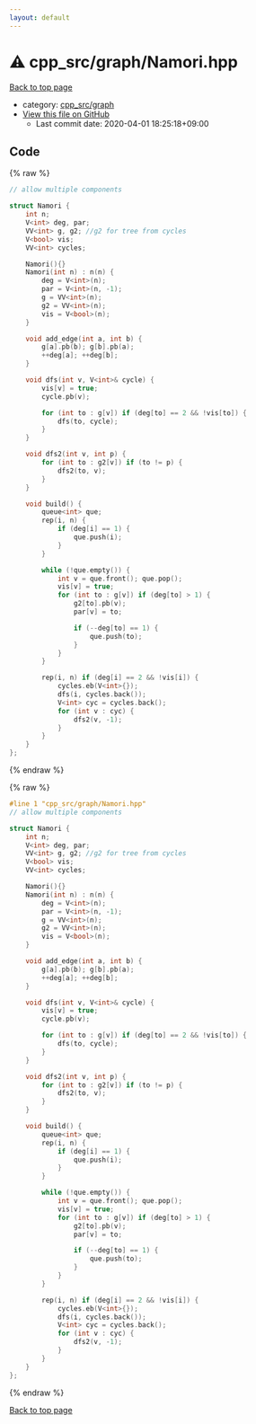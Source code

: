 ```yaml
---
layout: default
---
```


<!-- mathjax config similar to math.stackexchange -->
<script type="text/javascript" async
  src="https://cdnjs.cloudflare.com/ajax/libs/mathjax/2.7.5/MathJax.js?config=TeX-MML-AM_CHTML">
</script>
<script type="text/x-mathjax-config">
  MathJax.Hub.Config({
    TeX: { equationNumbers: { autoNumber: "AMS" }},
    tex2jax: {
      inlineMath: [ ['$','$'] ],
      processEscapes: true
    },
    "HTML-CSS": { matchFontHeight: false },
    displayAlign: "left",
    displayIndent: "2em"
  });
</script>

<script type="text/javascript" src="https://cdnjs.cloudflare.com/ajax/libs/jquery/3.4.1/jquery.min.js"></script>
<script src="https://cdn.jsdelivr.net/npm/jquery-balloon-js@1.1.2/jquery.balloon.min.js" integrity="sha256-ZEYs9VrgAeNuPvs15E39OsyOJaIkXEEt10fzxJ20+2I=" crossorigin="anonymous"></script>
<script type="text/javascript" src="../../../assets/js/copy-button.js"></script>
<link rel="stylesheet" href="../../../assets/css/copy-button.css" />


# :warning: cpp_src/graph/Namori.hpp

<a href="../../../index.html">Back to top page</a>

* category: <a href="../../../index.html#899db7edb5841537da14f45d9b6032f9">cpp_src/graph</a>
* <a href="{{ site.github.repository_url }}/blob/master/cpp_src/graph/Namori.hpp">View this file on GitHub</a>
    - Last commit date: 2020-04-01 18:25:18+09:00




## Code

<a id="unbundled"></a>
{% raw %}
```cpp
// allow multiple components

struct Namori {
	int n;
	V<int> deg, par;
	VV<int> g, g2; //g2 for tree from cycles
	V<bool> vis;
	VV<int> cycles;

	Namori(){}
	Namori(int n) : n(n) {
		deg = V<int>(n);
		par = V<int>(n, -1);
		g = VV<int>(n);
		g2 = VV<int>(n);
		vis = V<bool>(n);
	}

	void add_edge(int a, int b) {
		g[a].pb(b); g[b].pb(a);
		++deg[a]; ++deg[b];
	}

	void dfs(int v, V<int>& cycle) {
		vis[v] = true;
		cycle.pb(v);

		for (int to : g[v]) if (deg[to] == 2 && !vis[to]) {
			dfs(to, cycle);
		}
	}

	void dfs2(int v, int p) {
		for (int to : g2[v]) if (to != p) {
			dfs2(to, v);
		}
	}

	void build() {
		queue<int> que;
		rep(i, n) {
			if (deg[i] == 1) {
				que.push(i);
			}
		}

		while (!que.empty()) {
			int v = que.front(); que.pop();
			vis[v] = true;
			for (int to : g[v]) if (deg[to] > 1) {
				g2[to].pb(v);
				par[v] = to;

				if (--deg[to] == 1) {
					que.push(to);
				}
			}
		}

		rep(i, n) if (deg[i] == 2 && !vis[i]) {
			cycles.eb(V<int>{});
			dfs(i, cycles.back());
			V<int> cyc = cycles.back();
			for (int v : cyc) {
				dfs2(v, -1);
			}
		}
	}
};
```
{% endraw %}

<a id="bundled"></a>
{% raw %}
```cpp
#line 1 "cpp_src/graph/Namori.hpp"
// allow multiple components

struct Namori {
	int n;
	V<int> deg, par;
	VV<int> g, g2; //g2 for tree from cycles
	V<bool> vis;
	VV<int> cycles;

	Namori(){}
	Namori(int n) : n(n) {
		deg = V<int>(n);
		par = V<int>(n, -1);
		g = VV<int>(n);
		g2 = VV<int>(n);
		vis = V<bool>(n);
	}

	void add_edge(int a, int b) {
		g[a].pb(b); g[b].pb(a);
		++deg[a]; ++deg[b];
	}

	void dfs(int v, V<int>& cycle) {
		vis[v] = true;
		cycle.pb(v);

		for (int to : g[v]) if (deg[to] == 2 && !vis[to]) {
			dfs(to, cycle);
		}
	}

	void dfs2(int v, int p) {
		for (int to : g2[v]) if (to != p) {
			dfs2(to, v);
		}
	}

	void build() {
		queue<int> que;
		rep(i, n) {
			if (deg[i] == 1) {
				que.push(i);
			}
		}

		while (!que.empty()) {
			int v = que.front(); que.pop();
			vis[v] = true;
			for (int to : g[v]) if (deg[to] > 1) {
				g2[to].pb(v);
				par[v] = to;

				if (--deg[to] == 1) {
					que.push(to);
				}
			}
		}

		rep(i, n) if (deg[i] == 2 && !vis[i]) {
			cycles.eb(V<int>{});
			dfs(i, cycles.back());
			V<int> cyc = cycles.back();
			for (int v : cyc) {
				dfs2(v, -1);
			}
		}
	}
};

```
{% endraw %}

<a href="../../../index.html">Back to top page</a>

